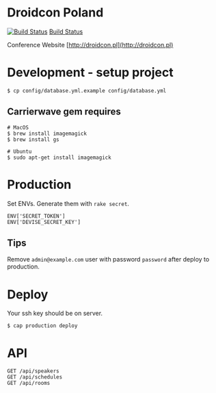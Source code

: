 # Droidcon Poland

[![Build Status](https://api.shippable.com/projects/53d2cc3b35ad6c640220fa87/badge/master)](https://www.shippable.com/projects/53d2cc3b35ad6c640220fa87)
[Build Status](https://api.shippable.com/projects/53d2cc3b35ad6c640220fa87/badge/master)

Conference Website
[http://droidcon.pl](http://droidcon.pl)


# Development - setup project

    $ cp config/database.yml.example config/database.yml


## Carrierwave gem requires

    # MacOS
    $ brew install imagemagick
    $ brew install gs

    # Ubuntu
    $ sudo apt-get install imagemagick


# Production

Set ENVs. Generate them with `rake secret`.

    ENV['SECRET_TOKEN']
    ENV['DEVISE_SECRET_KEY']


## Tips

Remove `admin@example.com` user with password `password` after deploy to production.


# Deploy

Your ssh key should be on server.

    $ cap production deploy


# API

    GET /api/speakers
    GET /api/schedules
    GET /api/rooms
